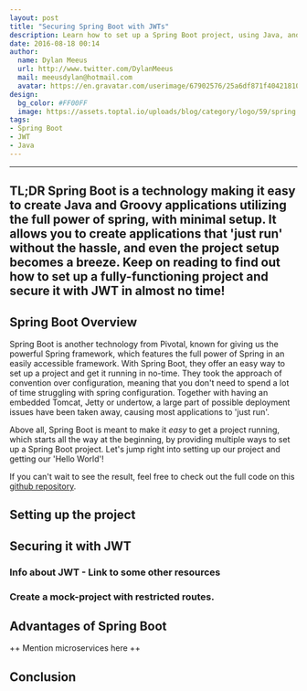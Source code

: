 ```yaml
---
layout: post
title: "Securing Spring Boot with JWTs"
description: Learn how to set up a Spring Boot project, using Java, and securing it with JWTs. 
date: 2016-08-18 00:14
author: 
  name: Dylan Meeus
  url: http://www.twitter.com/DylanMeeus
  mail: meeusdylan@hotmail.com
  avatar: https://en.gravatar.com/userimage/67902576/25a6df871f404218103361055634917f.jpeg
design: 
  bg_color: #FF00FF
  image: https://assets.toptal.io/uploads/blog/category/logo/59/spring.png
tags:
- Spring Boot
- JWT
- Java
---
```


-----
**TL;DR** Spring Boot is a technology making it easy to create Java and Groovy applications utilizing the full power of spring, with minimal setup. It allows you to create applications that 'just run' without the hassle, and even the project setup becomes a breeze. Keep on reading to find out how to set up a fully-functioning project and secure it with JWT in almost no time!
-----

## Spring Boot Overview

Spring Boot is another technology from Pivotal, known for giving us the powerful Spring framework, which features the full power of Spring in an easily accessible framework. With Spring Boot, they offer an easy way to set up a project and get it running in no-time. They took the approach of convention over configuration, meaning that you don't need to spend a lot of time struggling with spring configuration. Together with having an embedded Tomcat, Jetty or undertow, a large part of possible deployment issues have been taken away, causing most applications to 'just run'. 

Above all, Spring Boot is meant to make it *easy* to get a project running, which starts all the way at the beginning, by providing multiple ways to set up a Spring Boot project. Let's jump right into setting up our project and getting our 'Hello World'!

If you can't wait to see the result, feel free to check out the full code on this [github repository](https://github.com/DylanMeeus/springboot_jwt_blog).

## Setting up the project

## Securing it with JWT
### Info about JWT - Link to some other resources
### Create a mock-project with restricted routes. 

## Advantages of Spring Boot
++ Mention microservices here ++

## Conclusion




